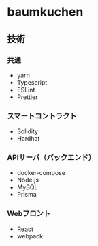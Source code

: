 # baumkuchen

## 技術

### 共通

- yarn
- Typescript
- ESLint
- Prettier

### スマートコントラクト

- Solidity
- Hardhat

### APIサーバ（バックエンド）

- docker-compose
- Node.js
- MySQL
- Prisma

### Webフロント

- React
- webpack
